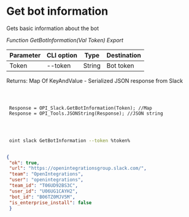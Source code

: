 ﻿---
sidebar_position: 1
---

# Get bot information
 Gets basic information about the bot


*Function GetBotInformation(Val Token) Export*

 | Parameter | CLI option | Type | Destination |
 |-|-|-|-|
 | Token | --token | String | Bot token |

 
 Returns: Map Of KeyAndValue - Serialized JSON response from Slack 

```bsl title="Code example"
	
 
 
 Response = OPI_Slack.GetBotInformation(Token); //Map
 Response = OPI_Tools.JSONString(Response); //JSON string
 
	
```

```sh title="CLI command example"
 
 oint slack GetBotInformation --token %token%

```


```json title="Result"

{
 "ok": true,
 "url": "https://openintegrationsgroup.slack.com/",
 "team": "OpenIntegrations",
 "user": "openintegrations",
 "team_id": "T06UD92BS3C",
 "user_id": "U06UG1CAYH2",
 "bot_id": "B06TZ0MJV5M",
 "is_enterprise_install": false
 }

```
